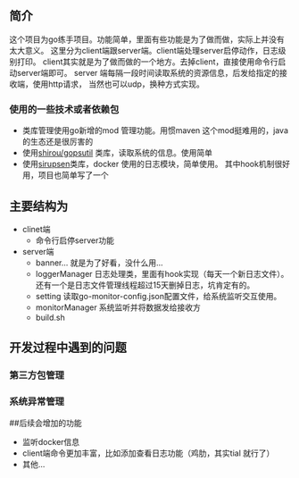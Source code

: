 ## 简介
这个项目为go练手项目。功能简单，里面有些功能是为了做而做，实际上并没有太大意义。
这里分为client端跟server端。client端处理server启停动作，日志级别打印。
client其实就是为了做而做的一个地方。去掉client，直接使用命令行启动server端即可。
server 端每隔一段时间读取系统的资源信息，后发给指定的接收端，使用http请求，
当然也可以udp，换种方式实现。

### 使用的一些技术或者依赖包
- 类库管理使用go新增的mod 管理功能。用惯maven 这个mod挺难用的，java的生态还是很厉害的
- 使用[shirou/gopsutil](github.com/shirou/gopsutil) 类库，读取系统的信息。使用简单
- 使用[sirupsen](github.com/sirupsen/logrus)类库，docker 使用的日志模块，简单使用。
其中hook机制很好用，项目也简单写了一个

## 主要结构为
- clinet端
   + 命令行启停server功能
- server端
   + banner... 就是为了好看，没什么用...
   + loggerManager 日志处理类，里面有hook实现（每天一个新日志文件）。还有一个是日志文件管理线程超过15天删掉日志，坑肯定有的。
   + setting 读取go-monitor-config.json配置文件，给系统监听交互使用。
   + monitorManager 系统监听并将数据发给接收方
   + build.sh

## 开发过程中遇到的问题
### 第三方包管理
### 系统异常管理



##后续会增加的功能
 - 监听docker信息
 - client端命令更加丰富，比如添加查看日志功能（鸡肋，其实tial 就行了）
 - 其他...
